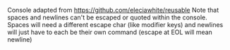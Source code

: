 Console adapted from https://github.com/eleciawhite/reusable
	Note that spaces and newlines can't be escaped or quoted within the console. Spaces will need a different escape char (like
	modifier keys) and newlines will just have to each be their own command (escape at EOL will mean newline)